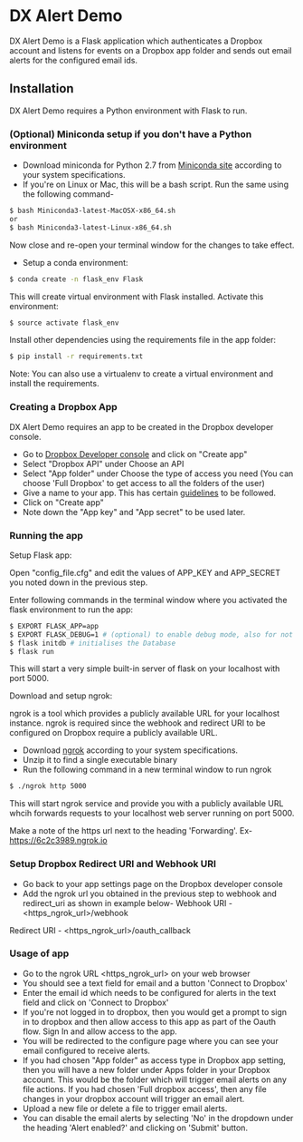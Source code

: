 # DX Alert Demo

DX Alert Demo is a Flask application which authenticates a Dropbox account and listens for events on a Dropbox app folder and sends out email alerts for the configured email ids.

## Installation

DX Alert Demo requires a Python environment with Flask to run.

### (Optional) Miniconda setup if you don't have a Python environment

- Download miniconda for Python 2.7 from [Miniconda site](https://conda.io/miniconda.html) according to your system specifications.
- If you're on Linux or Mac, this will be a bash script. Run the same using the following command-
```sh
$ bash Miniconda3-latest-MacOSX-x86_64.sh
or 
$ bash Miniconda3-latest-Linux-x86_64.sh
```
Now close and re-open your terminal window for the changes to take effect.

- Setup a conda environment:
```sh
$ conda create -n flask_env Flask
```

This will create virtual environment with Flask installed. Activate this environment:
```sh
$ source activate flask_env
```
Install other dependencies using the requirements file in the app folder:
```sh
$ pip install -r requirements.txt
```

Note: You can also use a virtualenv to create a virtual environment and install the requirements.

### Creating a Dropbox App

DX Alert Demo requires an app to be created in the Dropbox developer console.

- Go to [Dropbox Developer console](https://www.dropbox.com/developers/apps) and click on "Create app" 
- Select "Dropbox API" under Choose an API
- Select "App folder" under Choose the type of access you need (You can choose 'Full Dropbox' to get access to all the folders of the user)
- Give a name to your app. This has certain [guidelines](https://www.dropbox.com/developers/reference/branding-guide) to be followed.
- Click on "Create app"
- Note down the "App key" and "App secret" to be used later.


### Running the app

Setup Flask app:

Open "config_file.cfg" and edit the values of APP_KEY and APP_SECRET you noted down in the previous step.

Enter following commands in the terminal window where you activated the flask environment to run the app:
```sh
$ EXPORT FLASK_APP=app
$ EXPORT FLASK_DEBUG=1 # (optional) to enable debug mode, also for not restarting the server after every change
$ flask initdb # initialises the Database
$ flask run
```
This will start a very simple built-in server of flask on your localhost with port 5000.

Download and setup ngrok:

ngrok is a tool which provides a publicly available URL for your localhost instance.
ngrok is required since the webhook and redirect URI to be configured on Dropbox require a publicly available URL.

- Download [ngrok](https://ngrok.com/download) according to your system specifications.
- Unzip it to find a single executable binary
- Run the following command in a new terminal window to run ngrok
```sh
$ ./ngrok http 5000
```
This will start ngrok service and provide you with a publicly available URL whcih forwards requests to your localhost web server running on port 5000.

Make a note of the https url next to the heading 'Forwarding'. Ex- https://6c2c3989.ngrok.io

### Setup Dropbox Redirect URI and Webhook URI

- Go back to your app settings page on the Dropbox developer console
- Add the ngrok url you obtained in the previous step to webhook and redirect_uri as shown in example below-
Webhook URI - <https_ngrok_url>/webhook

Redirect URI - <https_ngrok_url>/oauth_callback

### Usage of app
- Go to the ngrok URL <https_ngrok_url> on your web browser
- You should see a text field for email and a button 'Connect to Dropbox'
- Enter the email id which needs to be configured for alerts in the text field and click on 'Connect to Dropbox'
- If you're not logged in to dropbox, then you would get a prompt to sign in to dropbox and then allow access to this app as part of the Oauth flow. Sign In and allow access to the app.
- You will be redirected to the configure page where you can see your email configured to receive alerts.
- If you had chosen "App folder" as access type in Dropbox app setting, then you will have a new folder under Apps folder in your Dropbox account. This would be the folder which will trigger email alerts on any file actions. If you had chosen 'Full dropbox access', then any file changes in your dropbox account will trigger an email alert.
- Upload a new file or delete a file to trigger email alerts.
- You can disable the email alerts by selecting 'No' in the dropdown under the heading 'Alert enabled?' and clicking on 'Submit' button.